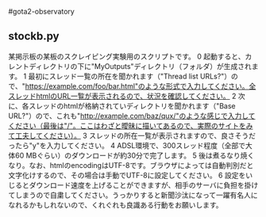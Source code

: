 #gota2-observatory
## stockb.py
某掲示板の某板のスクレイピング実験用のスクリプトです。
0 起動すると、カレントディレクトリの下に"MyOutputs"ディレクトリ（フォルダ）が生成されます。
1 最初にスレッド一覧の所在を聞かれます（"Thread list URLs?"）ので、"https://example.com/foo/bar.html"のような形式で入力してください。全スレッドhtmlのURL一覧が表示されるので、状況を確認してください。
2 次に、各スレッドのhtmlが格納されていディレクトリを聞かれます（"Base URL?"）ので、これも"http://example.com/baz/qux/"のような感じで入力してください（最後は"/"。ここはわざと曖昧に描いてあるので、実際のサイトをみて工夫してください）。
3 スレッドの所在一覧が表示されますので、良さそうだったら"y"を入力してください。
4 ADSL環境で、300スレッド程度（全部で大体60 MBぐらい）のダウンロードが約30分で完了します。
5 後は煮るなり焼くなり。なお、htmlのencodingはUTF-8です。ブラウザによっては自動判別だと文字化けするので、その場合は手動でUTF-8に設定してください。
6 設定をいじるとダウンロード速度を上げることができますが、相手のサーバに負担を掛けてしまうので自粛してください。うっかりすると新聞沙汰になって一躍有名人になれるかもしれないので、くれぐれも良識ある行動をお願いします。
